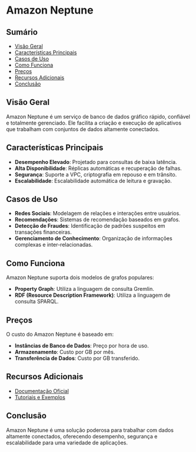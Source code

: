 # Amazon Neptune

## Sumário
- [Visão Geral](#visão-geral)
- [Características Principais](#características-principais)
- [Casos de Uso](#casos-de-uso)
- [Como Funciona](#como-funciona)
- [Preços](#preços)
- [Recursos Adicionais](#recursos-adicionais)
- [Conclusão](#conclusão)

## Visão Geral
Amazon Neptune é um serviço de banco de dados gráfico rápido, confiável e totalmente gerenciado. Ele facilita a criação e execução de aplicativos que trabalham com conjuntos de dados altamente conectados.

## Características Principais
- **Desempenho Elevado**: Projetado para consultas de baixa latência.
- **Alta Disponibilidade**: Réplicas automáticas e recuperação de falhas.
- **Segurança**: Suporte a VPC, criptografia em repouso e em trânsito.
- **Escalabilidade**: Escalabilidade automática de leitura e gravação.

## Casos de Uso
- **Redes Sociais**: Modelagem de relações e interações entre usuários.
- **Recomendações**: Sistemas de recomendação baseados em grafos.
- **Detecção de Fraudes**: Identificação de padrões suspeitos em transações financeiras.
- **Gerenciamento de Conhecimento**: Organização de informações complexas e inter-relacionadas.

## Como Funciona
Amazon Neptune suporta dois modelos de grafos populares:
- **Property Graph**: Utiliza a linguagem de consulta Gremlin.
- **RDF (Resource Description Framework)**: Utiliza a linguagem de consulta SPARQL.

## Preços
O custo do Amazon Neptune é baseado em:
- **Instâncias de Banco de Dados**: Preço por hora de uso.
- **Armazenamento**: Custo por GB por mês.
- **Transferência de Dados**: Custo por GB transferido.

## Recursos Adicionais
- [Documentação Oficial](https://docs.aws.amazon.com/neptune)
- [Tutoriais e Exemplos](https://aws.amazon.com/neptune/getting-started/)

## Conclusão
Amazon Neptune é uma solução poderosa para trabalhar com dados altamente conectados, oferecendo desempenho, segurança e escalabilidade para uma variedade de aplicações.
